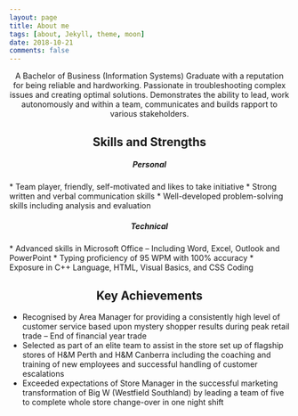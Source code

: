 ```yaml
---
layout: page
title: About me
tags: [about, Jekyll, theme, moon]
date: 2018-10-21
comments: false
---
```

    
<center>A Bachelor of Business (Information Systems) Graduate with a reputation for being reliable and hardworking. Passionate in troubleshooting complex issues and creating optimal solutions. Demonstrates the ability to lead, work autonomously and within a team, communicates and builds rapport to various stakeholders.</center>

<h2><center>  Skills and Strengths </center></h2>
<H5><center> Personal </center></h5>
* Team player, friendly, self-motivated and likes to take initiative          
* Strong written and verbal communication skills
* Well-developed problem-solving skills including analysis and evaluation
<H5><center> Technical </center></h5> 
* Advanced skills in Microsoft Office – Including Word, Excel, Outlook and PowerPoint
* Typing proficiency of 95 WPM with 100% accuracy
* Exposure in C++ Language, HTML, Visual Basics, and CSS Coding 

## <center> Key Achievements </center>

*	Recognised by Area Manager for providing a consistently high level of customer service based upon mystery shopper results during peak retail trade – End of financial year trade
*	Selected as part of an elite team to assist in the store set up of flagship stores of H&M Perth and H&M Canberra including the coaching and training of new employees and successful handling of customer escalations
*   Exceeded expectations of Store Manager in the successful marketing transformation of Big W (Westfield Southland) by leading a team of five to complete whole store change-over in one night shift
